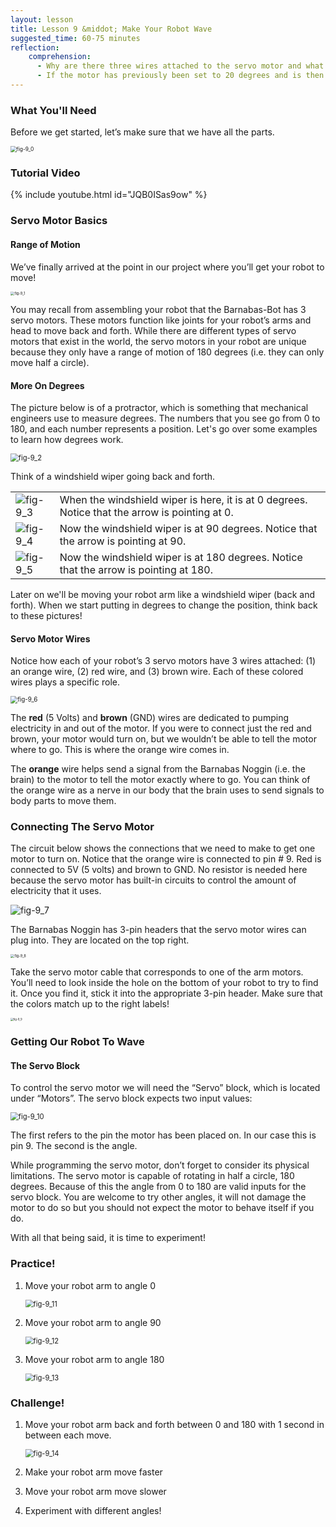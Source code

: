 ```yaml
---
layout: lesson
title: Lesson 9 &middot; Make Your Robot Wave
suggested_time: 60-75 minutes
reflection:
    comprehension: 
      - Why are there three wires attached to the servo motor and what do each of them do?
      - If the motor has previously been set to 20 degrees and is then set to 90, how many degrees does the motor move?
---
```




### What You'll Need

Before we get started, let’s make sure that we have all the parts.

<img src="fig-9_0.png" alt="fig-9_0" style="zoom:60%;" class="image center" />

### Tutorial Video

{% include youtube.html id="JQB0ISas9ow" %}

### Servo Motor Basics

#### Range of Motion

We’ve finally arrived at the point in our project where you’ll get your robot to move!  

<img src="fig-9_1.png" alt="fig-9_1" style="zoom:40%;" class="image center" />

You may recall from assembling your robot that the Barnabas-Bot has 3 servo motors.  These motors function like joints for your robot’s arms and head to move back and forth.  While there are different types of servo motors that exist in the world, the servo motors in your robot are unique because they only have a range of motion of 180 degrees (i.e. they can only move half a circle).  

#### More On Degrees

The picture below is of a protractor, which is something that mechanical engineers use to measure degrees.  The numbers that you see go from 0 to 180, and each number represents a position.  Let's go over some examples to learn how degrees work.

<img src="fig-9_2.png" alt="fig-9_2" style="zoom:80%;" class="image center" />

  Think of a windshield wiper going back and forth.  



|                                                              |                                                              |
| ------------------------------------------------------------ | ------------------------------------------------------------ |
| <img src="fig-9_3.png" alt="fig-9_3" style="zoom:100%;" class="image center" /> | When the windshield wiper is here, it is at 0 degrees.  Notice that the arrow is pointing at 0. |
| <img src="fig-9_4.png" alt="fig-9_4" style="zoom:100%;" class="image center" /> | Now the windshield wiper is at 90 degrees.  Notice that the arrow is pointing at 90. |
| <img src="fig-9_5.png" alt="fig-9_5" style="zoom:100%;" class="image center" /> | Now the windshield wiper is at 180 degrees.  Notice that the arrow is pointing at 180. |

Later on we'll be moving your robot arm like a windshield wiper (back and forth).  When we start putting in degrees to change the position, think back to these pictures!

#### Servo Motor Wires

Notice how each of your robot’s 3 servo motors have 3 wires attached: (1) an orange wire, (2) red wire, and (3) brown wire.  Each of these colored wires plays a specific role.

<img src="fig-9_6.png" alt="fig-9_6" style="zoom:70%;" class="image center" />

The **red** (5 Volts) and **brown** (GND) wires are dedicated to pumping electricity in and out of the motor.  If you were to connect just the red and brown, your motor would turn on, but we wouldn’t be able to tell the motor where to go. This is where the orange wire comes in.


The **orange** wire helps send a signal from the Barnabas Noggin (i.e. the brain) to the motor to tell the motor exactly where to go.  You can think of the orange wire as a nerve in our body that the brain uses to send signals to body parts to move them.

### Connecting The Servo Motor

The circuit below shows the connections that we need to make to get one motor to turn on.  Notice that the orange wire is connected to pin # 9.  Red is connected to 5V (5 volts) and brown to GND.  No resistor is needed here because the servo motor has built-in circuits to control the amount of electricity that it uses.

<img src="fig-9_7.png" alt="fig-9_7" style="zoom:100%;" class="image center" />

The Barnabas Noggin has 3-pin headers that the servo motor wires can plug into.  They are located on the top right.

<img src="fig-9_8.png" alt="fig-9_8" style="zoom:40%;" class="image center" />

Take the servo motor cable that corresponds to one of the arm motors.  You’ll need to look inside the hole on the bottom of your robot to try to find it.  Once you find it, stick it into the appropriate 3-pin header.  Make sure that the colors match up to the right labels!

<img src="fig-9_9.png" alt="fig-9_9" style="zoom:30%;" class="image center" />

### Getting Our Robot To Wave

#### The Servo Block

To control the servo motor we will need the “Servo” block, which is located under “Motors”.  The servo block expects two input values:

<img src="fig-9_10.png" alt="fig-9_10" style="zoom:80%;" class="image center" />

The first refers to the pin the motor has been placed on. In our case this is pin 9. The second is the angle.

While programming the servo motor, don’t forget to consider its physical limitations. The servo motor is capable of rotating in half a circle, 180 degrees. Because of this the angle from 0 to 180 are valid inputs for the servo block. You are welcome to try other angles, it will not damage the motor to do so but you should not expect the motor to behave itself if you do.

With all that being said, it is time to experiment!

### Practice!

1. Move your robot arm to angle 0

   <img src="fig-9_11.png" alt="fig-9_11" style="zoom:80%;" class="image center" />

2. Move your robot arm to angle 90

   <img src="fig-9_12.png" alt="fig-9_12" style="zoom:80%;" class="image center" />

3. Move your robot arm to angle 180

   <img src="fig-9_13.png" alt="fig-9_13" style="zoom:80%;" class="image center" />

### Challenge!

1. Move your robot arm back and forth between 0 and 180 with 1 second in between each move.

   <img src="fig-9_14.png" alt="fig-9_14" style="zoom:80%;" class="image center" />

2. Make your robot arm move faster

3. Move your robot arm move slower

4. Experiment with different angles!